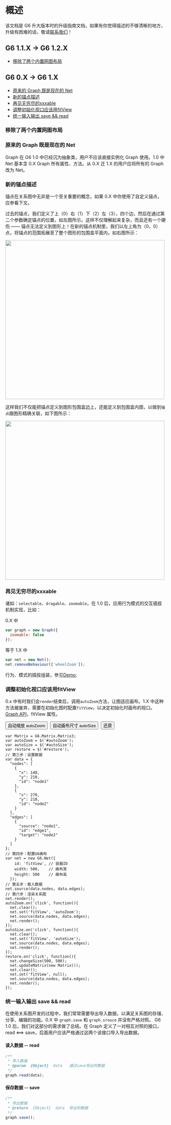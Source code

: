 <!--
 index: 3
 title: 升级指南
 resource:
   jsFiles:
     - ${url.g6}
-->

# 概述

该文档是 G6 升大版本时的升级指南文档，如果有你觉得描述的不够清晰的地方，升级有困难的话，敬请[联系我们](/about/index.html)！

## G6 1.1.X -> G6 1.2.X

* [移除了两个内置网图布局](#_移除了两个内置网图布局)

## G6 0.X -> G6 1.X

* [原来的 Graph 既是现在的 Net](#_原来的-graph-既是现在的-net)
* [新的锚点描述](#_新的锚点描述)
* [再见无穷尽的xxxable](#_再见无穷尽的xxxable)
* [调整初始化视口应该用fitView](#_调整初始化视口应该用fitview)
* [统一输入输出 save && read](#_统一输入输出-save-amp-amp-read)

### 移除了两个内置网图布局



### 原来的 Graph 既是现在的 Net

Graph 在 G6 1.0 中已经沉为抽象类，用户不应该直接实例化 Graph 使用。1.0 中 Net 基本含 0.X Graph 所有属性、方法。从 0.X 迁 1.X 的用户应将所有的 Graph 改为 Net。

### 新的锚点描述

锚点在关系图中无非是一个至关重要的概念，如果 0.X 中你使用了自定义锚点，应参看下文。

过去的锚点，我们定义了上（0）右（1）下（2）左（3），四个边，然后在通过第二个参数确定锚点的位置，如左图所示。这样不仅理解起来复杂，而且还有一个硬伤 —— 锚点无法定义到图形上！在新的锚点机制里，我们以左上角为（0，0）点，将锚点的范围拓展至了整个图形的包围盒平面内，如右图所示：

<img src="https://zos.alipayobjects.com/rmsportal/dpLPhjRBQTvESnCydHwA.png" style = "width: 500px;"/>

这样我们不仅能把锚点定义到图形包围盒边上，还能定义到包围盒内图，以做到`锚点`跟图形精确关联，如下图所示：

<img src="https://zos.alipayobjects.com/rmsportal/lneevqEqTkjvGYJPKoiK.png" style = "width: 500px;"/>


### 再见无穷尽的xxxable

诸如：`selectable`、`dragable`、`zoomable`，在 1.0 后，应用行为模式的交互插拔机制实现，比如：

0.X 中

```js
var graph = new Graph({
  zoomable: false
});
```

等于 1.X 中

```js
var net = new Net();
net.removeBehaviour(['wheelZoom']);
```


行为、模式的插拔组装，参见[Demo](/g6/demo/06-other/mode.html);

### 调整初始化视口应该用fitView

0.x 中有时我们会`render`结束后，调用`autoZoom`方法，让图适应画布。1.X 中这种方法被废弃，需要在初始化图时配置`fitView`，以决定初始化时画布的视口。[Graph API](/g6/api/graph.html)，fitView 属性。


<button id='autoZoom'>自动缩放 autoZoom</button>&nbsp;&nbsp;<button id='autoSize'>自动画布尺寸 autoSize</button>&nbsp;&nbsp;<button id='restore'>还原</button>
<div id='fitView'></div>

```js-
var Matrix = G6.Matrix.Matrix3;
var autoZoom = $('#autoZoom');
var autoSize = $('#autoSize');
var restore = $('#restore');
// 第三步：设置数据
var data = {
  "nodes": [
    {
      "x": 140,
      "y": 210,
      "id": "node1"
    },
    {
      "x": 270,
      "y": 210,
      "id": "node2"
    }
  ],
  "edges": [
    {
      "source": "node1",
      "id": "edge1",
      "target": "node2"
    }
  ]
};
// 第四步：配置G6画布
var net = new G6.Net({
    id: 'fitView', // 容器ID
    width: 500,    // 画布宽
    height: 500    // 画布高
  });
// 第五步：载入数据
net.source(data.nodes, data.edges);
// 第六步：渲染关系图
net.render();
autoZoom.on('click', function(){
  net.clear();
  net.set('fitView', 'autoZoom');
  net.source(data.nodes, data.edges);
  net.render();
});
autoSize.on('click', function(){
  net.clear();
  net.set('fitView', 'autoSize');
  net.source(data.nodes, data.edges);
  net.render();
});
restore.on('click', function(){
  net.changeSize(500, 500);
  net.updateMatrix(new Matrix());
  net.clear();
  net.set('fitView', null);
  net.source(data.nodes, data.edges);
  net.render();
});
```

### 统一输入输出 save && read

在使用关系图开发的过程中，我们常常需要导出导入数据，以满足关系图的存储、分享、编辑的功能。0.X 中 `graph.save` 和 `graph.srouce` 并没有严格对照。 G6 1.0 后，我们对这部分的需求做了总结。在 Graph 定义了一对相互对照的接口，read <==> save，后面用户应该严格通过这两个该接口导入导出数据。

#### 读入数据 -- read

```js
/**
 * 导入数据
 * @param  {Object}  data   通过save导出的数据
 */
graph.read(data);
```

#### 保存数据 -- save

```js
/**
 * 导出数据
 * @return  {Object}  data  导出的数据
 */
graph.save();
```

